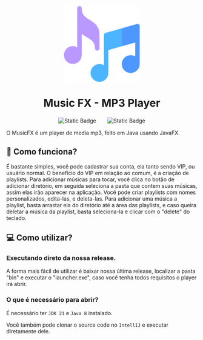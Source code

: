 <p align="center">
<img align="center" width="200" height="200" src="src/main/resources/images/music2.png">
<p/>
<h1 align="center">Music FX - MP3 Player</h1> 
<p align="center">
<img alt="Static Badge" src="https://img.shields.io/badge/Java-%23177015?style=for-the-badge&logo=intellijidea&label=Linguagem"> <spam>ㅤㅤ</spam><img alt="Static Badge" src="https://img.shields.io/badge/UFRN--IMD-%23177015?style=for-the-badge&logo=unlicense&label=Licen%C3%A7a">
</p>
O MusicFX é um player de media mp3, feito em Java usando JavaFX.

## 🤔 Como funciona?
</p>É bastante simples, você pode cadastrar sua conta, ela tanto sendo VIP, ou usuário normal. O benefício do VIP em relação ao comum, é a criação de playlists. Para adicionar músicas para tocar, você clica no botão de adicionar diretório, em seguida seleciona a pasta que contem suas músicas, assim elas irão aparecer na aplicação. Você pode criar playlists com nomes personalizados, edita-las, e deleta-las. Para adicionar uma música a playlist, basta arrastar ela do diretório até a área das playlists, e caso queira deletar a música da playlist, basta seleciona-la e clicar com o "delete" do teclado.


## 💻 Como utilizar?

### Executando direto da nossa release.
A forma mais fácil de utilizar é baixar nossa última release, localizar a pasta "bin" e executar o "launcher.exe", caso você tenha todos requisítos o player irá abrir.


### O que é necessário para abrir? 
É necessário ter `JDK 21` e `Java 8` instalado.  

Você também pode clonar o source code no `IntellIJ` e executar diretamente dele.
